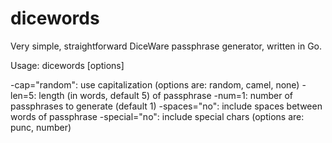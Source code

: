dicewords
========

Very simple, straightforward DiceWare passphrase generator, written in Go.

Usage: dicewords [options]

  -cap="random": use capitalization (options are: random, camel, none)
  -len=5: length (in words, default 5) of passphrase
  -num=1: number of passphrases to generate (default 1)
  -spaces="no": include spaces between words of passphrase
  -special="no": include special chars (options are: punc, number)

